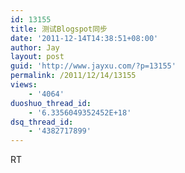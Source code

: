 ```yaml
---
id: 13155
title: 测试Blogspot同步
date: '2011-12-14T14:38:51+08:00'
author: Jay
layout: post
guid: 'http://www.jayxu.com/?p=13155'
permalink: /2011/12/14/13155
views:
    - '4064'
duoshuo_thread_id:
    - '6.3356049352452E+18'
dsq_thread_id:
    - '4382717899'
---
```


RT